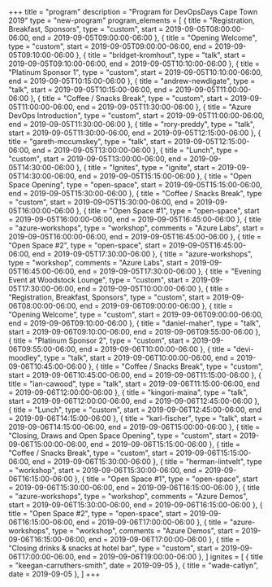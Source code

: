 +++
title = "program"
description = "Program for DevOpsDays Cape Town 2019"
type = "new-program"
program_elements = [
    { title = "Registration, Breakfast, Sponsors", type = "custom", start = 2019-09-05T08:00:00-06:00, end = 2019-09-05T09:00:00-06:00 },
    { title = "Opening Welcome", type = "custom", start = 2019-09-05T09:00:00-06:00, end = 2019-09-05T09:10:00-06:00 },
    { title = "bridget-kromhout", type = "talk", start = 2019-09-05T09:10:00-06:00, end = 2019-09-05T10:10:00-06:00 },
    { title = "Platinum Sponsor 1", type = "custom", start = 2019-09-05T10:10:00-06:00, end = 2019-09-05T10:15:00-06:00 },
    { title = "andrew-newdigate", type = "talk", start = 2019-09-05T10:15:00-06:00, end = 2019-09-05T11:00:00-06:00 },
    { title = "Coffee / Snacks Break", type = "custom", start = 2019-09-05T11:00:00-06:00, end = 2019-09-05T11:30:00-06:00 },
    { title = "Azure DevOps Introduction", type = "custom", start = 2019-09-05T11:00:00-06:00, end = 2019-09-05T11:30:00-06:00 },
    { title = "rory-preddy", type = "talk", start = 2019-09-05T11:30:00-06:00, end = 2019-09-05T12:15:00-06:00 },
    { title = "gareth-mccumskey", type = "talk", start = 2019-09-05T12:15:00-06:00, end = 2019-09-05T13:00:00-06:00 },
    { title = "Lunch", type = "custom", start = 2019-09-05T13:00:00-06:00, end = 2019-09-05T14:30:00-06:00 },
    { title = "Ignites", type = "ignite", start = 2019-09-05T14:30:00-06:00, end = 2019-09-05T15:15:00-06:00 },
    { title = "Open Space Opening", type = "open-space", start = 2019-09-05T15:15:00-06:00, end = 2019-09-05T15:30:00-06:00 },
    { title = "Coffee / Snacks Break", type = "custom", start = 2019-09-05T15:30:00-06:00, end = 2019-09-05T16:00:00-06:00 },
    { title = "Open Space #1", type = "open-space", start = 2019-09-05T16:00:00-06:00, end = 2019-09-05T16:45:00-06:00 },
    { title = "azure-workshops", type = "workshop", comments = "Azure Labs", start = 2019-09-05T16:00:00-06:00, end = 2019-09-05T16:45:00-06:00 },
    { title = "Open Space #2", type = "open-space", start = 2019-09-05T16:45:00-06:00, end = 2019-09-05T17:30:00-06:00 },
    { title = "azure-workshops", type = "workshop", comments = "Azure Labs", start = 2019-09-05T16:45:00-06:00, end = 2019-09-05T17:30:00-06:00 },
    { title = "Evening Event at Woodstock Lounge", type = "custom", start = 2019-09-05T17:30:00-06:00, end = 2019-09-05T10:00:00-06:00 },
    { title = "Registration, Breakfast, Sponsors", type = "custom", start = 2019-09-06T08:00:00-06:00, end = 2019-09-06T09:00:00-06:00 },
    { title = "Opening Welcome", type = "custom", start = 2019-09-06T09:00:00-06:00, end = 2019-09-06T09:10:00-06:00 },
    { title = "daniel-maher", type = "talk", start = 2019-09-06T09:10:00-06:00, end = 2019-09-06T09:55:00-06:00 },
    { title = "Platinum Sponsor 2", type = "custom", start = 2019-09-06T09:55:00-06:00, end = 2019-09-06T10:00:00-06:00 },
    { title = "devi-moodley", type = "talk", start = 2019-09-06T10:00:00-06:00, end = 2019-09-06T10:45:00-06:00 },
    { title = "Coffee / Snacks Break", type = "custom", start = 2019-09-06T10:45:00-06:00, end = 2019-09-06T11:15:00-06:00 },
    { title = "ian-cawood", type = "talk", start = 2019-09-06T11:15:00-06:00, end = 2019-09-06T12:00:00-06:00 },
    { title = "kingori-maina", type = "talk", start = 2019-09-06T12:00:00-06:00, end = 2019-09-06T12:45:00-06:00 },
    { title = "Lunch", type = "custom", start = 2019-09-06T12:45:00-06:00, end = 2019-09-06T14:15:00-06:00 },
    { title = "karl-fischer", type = "talk", start = 2019-09-06T14:15:00-06:00, end = 2019-09-06T15:00:00-06:00 },
    { title = "Closing, Draws and Open Space Opening", type = "custom", start = 2019-09-06T15:00:00-06:00, end = 2019-09-06T15:15:00-06:00 },
    { title = "Coffee / Snacks Break", type = "custom", start = 2019-09-06T15:15:00-06:00, end = 2019-09-06T15:30:00-06:00 },
    { title = "herman-lintvelt", type = "workshop", start = 2019-09-06T15:30:00-06:00, end = 2019-09-06T16:15:00-06:00 },
    { title = "Open Space #1", type = "open-space", start = 2019-09-06T15:30:00-06:00, end = 2019-09-06T16:15:00-06:00 },
    { title = "azure-workshops", type = "workshop", comments = "Azure Demos", start = 2019-09-06T15:30:00-06:00, end = 2019-09-06T16:15:00-06:00 },
    { title = "Open Space #2", type = "open-space", start = 2019-09-06T16:15:00-06:00, end = 2019-09-06T17:00:00-06:00 },
    { title = "azure-workshops", type = "workshop", comments = "Azure Demos", start = 2019-09-06T16:15:00-06:00, end = 2019-09-06T17:00:00-06:00 },
    { title = "Closing drinks & snacks at hotel bar", type = "custom", start = 2019-09-06T17:00:00-06:00, end = 2019-09-06T19:00:00-06:00 },
]
ignites = [
    { title = "keegan-carruthers-smith", date = 2019-09-05 },
    { title = "wade-catlyn", date = 2019-09-05 },
]
+++

